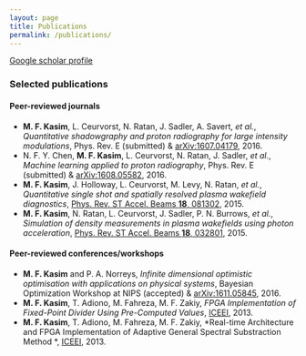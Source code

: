 ```yaml
---
layout: page
title: Publications
permalink: /publications/
---
```


[Google scholar profile](https://scholar.google.co.uk/citations?user=WmeftKUAAAAJ&hl=en)

### Selected publications

#### Peer-reviewed journals
* **M. F. Kasim**, L. Ceurvorst, N. Ratan, J. Sadler, A. Savert, *et al.*, *Quantitative shadowgraphy and proton radiography for large intensity modulations*, Phys. Rev. E (submitted) &  [arXiv:1607.04179](https://arxiv.org/pdf/1607.04179.pdf), 2016.
* N. F. Y. Chen, **M. F. Kasim**, L. Ceurvorst, N. Ratan, J. Sadler, *et al.*, *Machine learning applied to proton radiography*, Phys. Rev. E (submitted) & [arXiv:1608.05582](https://arxiv.org/pdf/1608.05582.pdf), 2016.
* **M. F. Kasim**, J. Holloway, L. Ceurvorst, M. Levy, N. Ratan, *et al.*, *Quantitative single shot and spatially resolved plasma wakefield diagnostics*, [Phys. Rev. ST Accel. Beams **18**, 081302](https://doi.org/10.1103/PhysRevSTAB.18.081302), 2015.
* **M. F. Kasim**, N. Ratan, L. Ceurvorst, J. Sadler, P. N. Burrows, *et al.*, *Simulation of density measurements in plasma wakefields using photon acceleration*, [Phys. Rev. ST Accel. Beams **18**, 032801](https://doi.org/10.1103/PhysRevSTAB.18.032801), 2015.

#### Peer-reviewed conferences/workshops
* **M. F. Kasim** and P. A. Norreys, *Infinite dimensional optimistic optimisation with applications on physical systems*, Bayesian Optimization Workshop at NIPS (accepted) & [arXiv:1611.05845](https://arxiv.org/pdf/1611.05845v1.pdf), 2016.
* **M. F. Kasim**, T. Adiono, M. Fahreza, M. F. Zakiy, *FPGA Implementation of Fixed-Point Divider Using Pre-Computed Values*, [ICEEI](https://doi.org/10.1016/j.protcy.2013.12.182), 2013.
* **M. F. Kasim**, T. Adiono, M. Fahreza, M. F. Zakiy, *Real-time Architecture and FPGA Implementation of Adaptive General Spectral Substraction Method *, [ICEEI](https://doi.org/10.1016/j.protcy.2013.12.180), 2013.
